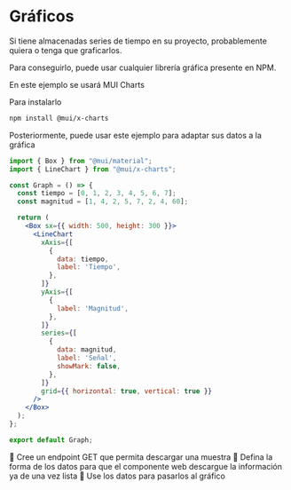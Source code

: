 # Gráficos

Si tiene almacenadas series de tiempo en su proyecto, probablemente quiera o tenga que graficarlos.

Para conseguirlo, puede usar cualquier librería gráfica presente en NPM.

En este ejemplo se usará MUI Charts

Para instalarlo

```bash
npm install @mui/x-charts
```

Posteriormente, puede usar este ejemplo para adaptar sus datos a la gráfica

```jsx
import { Box } from "@mui/material";
import { LineChart } from "@mui/x-charts";

const Graph = () => {
  const tiempo = [0, 1, 2, 3, 4, 5, 6, 7]; 
  const magnitud = [1, 4, 2, 5, 7, 2, 4, 60]; 

  return (
    <Box sx={{ width: 500, height: 300 }}>
      <LineChart
        xAxis={[
          {
            data: tiempo,
            label: 'Tiempo',
          },
        ]}
        yAxis={[
          {
            label: 'Magnitud',
          },
        ]}
        series={[
          {
            data: magnitud,
            label: 'Señal',
            showMark: false,
          },
        ]}
        grid={{ horizontal: true, vertical: true }}
      />
    </Box>
  );
};

export default Graph;
```

🎯 Cree un endpoint GET que permita descargar una muestra
🎯 Defina la forma de los datos para que el componente web descargue la información ya de una vez lista
🎯 Use los datos para pasarlos al gráfico


